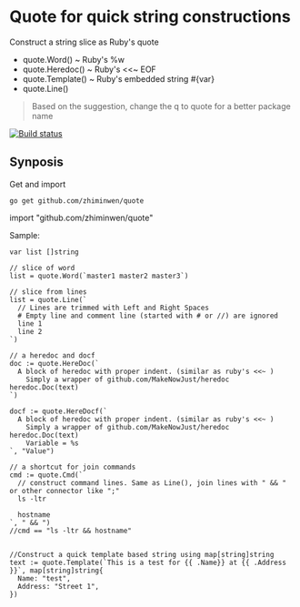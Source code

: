 # Quote for quick string constructions

Construct a string slice as Ruby's quote
- quote.Word() ~ Ruby's %w
- quote.Heredoc() ~ Ruby's <<~ EOF
- quote.Template() ~ Ruby's embedded string #{var}
- quote.Line()

>Based on the suggestion, change the q to quote for a better package name

[![Build status](https://img.shields.io/travis/mmcloughlin/meow.svg?style=flat-square)](https://travis-ci.org/zhiminwen/quote)


## Synposis

Get and import
```
go get github.com/zhiminwen/quote
```

import "github.com/zhiminwen/quote"

Sample:

```golang
var list []string

// slice of word
list = quote.Word(`master1 master2 master3`) 

// slice from lines
list = quote.Line(`
  // Lines are trimmed with Left and Right Spaces
  # Empty line and comment line (started with # or //) are ignored
  line 1
  line 2
`)

// a heredoc and docf
doc := quote.HereDoc(`
  A block of heredoc with proper indent. (similar as ruby's <<~ )
    Simply a wrapper of github.com/MakeNowJust/heredoc heredoc.Doc(text)
`)

docf := quote.HereDocf(`
  A block of heredoc with proper indent. (similar as ruby's <<~ )
    Simply a wrapper of github.com/MakeNowJust/heredoc heredoc.Doc(text)
    Variable = %s
`, "Value")

// a shortcut for join commands
cmd := quote.Cmd(`
  // construct command lines. Same as Line(), join lines with " && " or other connector like ";" 
  ls -ltr

  hostname
`, " && ")
//cmd == "ls -ltr && hostname"


//Construct a quick template based string using map[string]string
text := quote.Template(`This is a test for {{ .Name}} at {{ .Address }}`, map[string]string{
  Name: "test",
  Address: "Street 1", 
})

``` 
